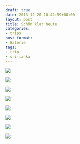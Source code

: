 ```yaml
---
draft: true
date: 2013-12-20 10:42:59+00:00
layout: post
title: Schön klar heute
categories:
- trips
post_format:
- Galerie
tags:
- trip
- sri-lanka
---
```


[![](http://clemi.ag3r.at/wp-content/uploads/2013/12/wpid-Photo-20.12.2013-03002.jpg)](http://clemi.ag3r.at/wp-content/uploads/2013/12/wpid-Photo-20.12.2013-03002.jpg)





[![](http://clemi.ag3r.at/wp-content/uploads/2013/12/wpid-Photo-20.12.2013-03004.jpg)](http://clemi.ag3r.at/wp-content/uploads/2013/12/wpid-Photo-20.12.2013-03004.jpg)





[![](http://clemi.ag3r.at/wp-content/uploads/2013/12/wpid-Photo-20.12.2013-0302.jpg)](http://clemi.ag3r.at/wp-content/uploads/2013/12/wpid-Photo-20.12.2013-0302.jpg)





[![](http://clemi.ag3r.at/wp-content/uploads/2013/12/wpid-Photo-20.12.2013-0807.jpg)](http://clemi.ag3r.at/wp-content/uploads/2013/12/wpid-Photo-20.12.2013-0807.jpg)





[![](http://clemi.ag3r.at/wp-content/uploads/2013/12/wpid-Photo-20.12.2013-0820.jpg)](http://clemi.ag3r.at/wp-content/uploads/2013/12/wpid-Photo-20.12.2013-0820.jpg)





[![](http://clemi.ag3r.at/wp-content/uploads/2013/12/wpid-Photo-20.12.2013-08211.jpg)](http://clemi.ag3r.at/wp-content/uploads/2013/12/wpid-Photo-20.12.2013-08211.jpg)





[![](http://clemi.ag3r.at/wp-content/uploads/2013/12/wpid-Photo-20.12.2013-0822.jpg)](http://clemi.ag3r.at/wp-content/uploads/2013/12/wpid-Photo-20.12.2013-0822.jpg)





[![](http://clemi.ag3r.at/wp-content/uploads/2013/12/wpid-Photo-20.12.2013-0915.jpg)](http://clemi.ag3r.at/wp-content/uploads/2013/12/wpid-Photo-20.12.2013-0915.jpg)




